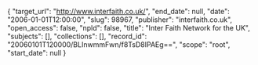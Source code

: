 {
  "target_url": "http://www.interfaith.co.uk/", 
  "end_date": null, 
  "date": "2006-01-01T12:00:00", 
  "slug": 98967, 
  "publisher": "interfaith.co.uk", 
  "open_access": false, 
  "npld": false, 
  "title": "Inter Faith Network for the UK", 
  "subjects": [], 
  "collections": [], 
  "record_id": "20060101T120000/BLInwmmFwn/f8TsD8IPAEg==", 
  "scope": "root", 
  "start_date": null
}

